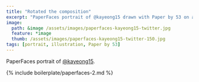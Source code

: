 ```yaml
---
title: "Rotated the composition"
excerpt: "PaperFaces portrait of @kayeong15 drawn with Paper by 53 on an iPad."
image:   
  path: &image /assets/images/paperfaces-kayeong15-twitter.jpg 
  feature: *image
  thumb: /assets/images/paperfaces-kayeong15-twitter-150.jpg
tags: [portrait, illustration, Paper by 53]
---
```


PaperFaces portrait of [@kayeong15](http://twitter.com/kayeong15).

{% include boilerplate/paperfaces-2.md %}
